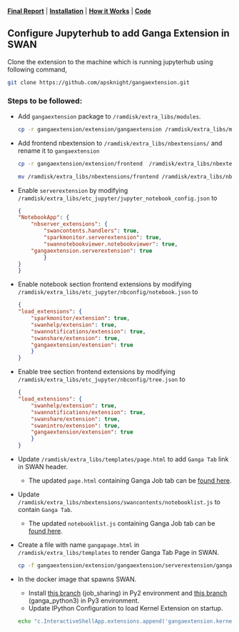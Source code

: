 **[Final Report](index.md)** |
**[Installation](install.md)** |
**[How it Works](how.md)** |
**[Code](https://github.com/apsknight/gangaextension)**

## Configure Jupyterhub to add Ganga Extension in SWAN

Clone the extension to the machine which is running jupyterhub using following command,
```bash
git clone https://github.com/apsknight/gangaextension.git
```

### Steps to be followed:
- Add `gangaextension` package to `/ramdisk/extra_libs/modules`.
    ```bash
    cp -r gangaextension/extension/gangaextension /ramdisk/extra_libs/modules
    ```

- Add frontend nbextension to `/ramdisk/extra_libs/nbextensions/` and rename it to `gangaextension`
    ```bash
    cp -r gangaextension/extension/frontend  /ramdisk/extra_libs/nbextensions

    mv /ramdisk/extra_libs/nbextensions/frontend /ramdisk/extra_libs/nbextensions/gangaextension
    ```

- Enable `serverextension` by modifying `/ramdisk/extra_libs/etc_jupyter/jupyter_notebook_config.json` to
    ```json
    {
    "NotebookApp": {
        "nbserver_extensions": {
            "swancontents.handlers": true,
            "sparkmonitor.serverextension": true,
            "swannotebookviewer.notebookviewer": true,
        "gangaextension.serverextension": true
            }
    }
    }
    ```

- Enable notebook section frontend extensions by modifying `/ramdisk/extra_libs/etc_jupyter/nbconfig/notebook.json` to
    ```json
    {
    "load_extensions": {
        "sparkmonitor/extension": true,
        "swanhelp/extension": true,
        "swannotifications/extension": true,
        "swanshare/extension": true,
        "gangaextension/extension": true
        }
    }
    ```

- Enable tree section frontend extensions by modifying `/ramdisk/extra_libs/etc_jupyter/nbconfig/tree.json` to
    ```json
    {
    "load_extensions": {
        "swanhelp/extension": true,
        "swannotifications/extension": true,
        "swanshare/extension": true,
        "swanintro/extension": true,
        "gangaextension/extension": true
        }
    }

    ```
- Update `/ramdisk/extra_libs/templates/page.html` to add `Ganga Tab` link in SWAN header.
    + The updated `page.html` containing Ganga Job tab can be [found here](https://gist.github.com/apsknight/f0d4cebf911dadf4e98366e98f934f2e).

- Update `/ramdisk/extra_libs/nbextensions/swancontents/notebooklist.js` to contain `Ganga Tab`.
    + The updated `notebooklist.js` containing Ganga Job tab can be [found here](https://gist.github.com/apsknight/89361825773806eff1bd3e7a1c4f6691).

- Create a file with name `gangapage.html` in `/ramdisk/extra_libs/templates` to render Ganga Tab Page in SWAN.
    ```bash
    cp -f gangaextension/extension/gangaextension/serverextension/gangapage.html /ramdisk/extra_libs/templates
    ```

- In the docker image that spawns SWAN.
    + Install [this branch](https://github.com/apsknight/ganga/tree/job_sharing) (job_sharing) in Py2 environment and [this branch](https://github.com/apsknight/ganga/tree/ganga_python3) (ganga_python3) in Py3 environment.
    + Update IPython Configuration to load Kernel Extension on startup.
    ```bash
    echo "c.InteractiveShellApp.extensions.append('gangaextension.kernelextension')" >>  $(ipython profile locate default)/ipython_kernel_config.py
    ```
